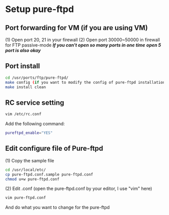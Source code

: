 # Setup pure-ftpd
## Port forwarding for VM (if you are using VM)
(1) Open port 20, 21 in your firewall
(2) Open port 30000~50000 in firewall for FTP passive-mode
***If you can't open so many ports in one time***
***open 5 port is also okay***

## Port install
```bash
cd /usr/ports/ftp/pure-ftpd/
make config (if you want to modify the config of pure-ftpd installation)
make install clean
```

## RC service setting
```bash
vim /etc/rc.conf
```
Add the following command:
```bash
pureftpd_enable="YES"
```
## Edit configure file of Pure-ftpd
(1) Copy the sample file
```bash
cd /usr/local/etc/
cp pure-ftpd.conf.sample pure-ftpd.conf
chmod u+w pure-ftpd.conf
```
(2) Edit .conf (open the pure-ftpd.conf by your editor, I use "vim" here)
```bash
vim pure-ftpd.conf
```
And do what you want to change for the pure-ftpd
